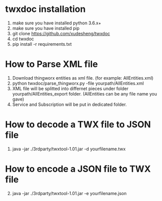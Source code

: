 # twxdoc installation

1) make sure you have installed python 3.6.x+
2) make sure you have installed pip
3) git clone https://github.com/xudesheng/twxdoc
4) cd twxdoc
5) pip install -r requirements.txt


# How to Parse XML file
1) Download thingworx entities as xml file. (for example: AllEntities.xml)
2) python twxdoc/parse_thingworx.py -file yourpath/AllEntities.xml
3) XML file will be splitted into differnet pieces under folder yourpath/AllEntities_export folder. (AllEntities can be any file name you gave)
4) Service and Subscription will be put in dedicated folder.


# How to decode a TWX file to JSON file
1) java -jar ./3rdparty/twxtool-1.01.jar -d yourfilename.twx
  
# How to encode a JSON file to TWX file
2) java -jar ./3rdparty/twxtool-1.01.jar -e yourfilename.json
